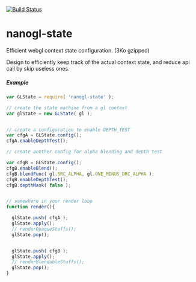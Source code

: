 [![Build Status](https://travis-ci.org/plepers/nanogl-state.svg?branch=master)](https://travis-ci.org/plepers/nanogl-state)


# nanogl-state
Efficient webgl context state configuration. (3Ko gzipped)

Design to efficiently keep track of the actual context state, and reduce api call by skip useless ones.

##### Example

```javascript
var GLState = require( 'nanogl-state' );

// create the state machine from a gl context
var glState = new GLState( gl );


// create a configuration to enable DEPTH_TEST
var cfgA = GLState.config();
cfgA.enableDepthTest();

// create another config for alpha blending and depth test

var cfgB = GLState.config();
cfgB.enableBlend();
cfgB.blendFunc( gl.SRC_ALPHA, gl.ONE_MINUS_DRC_ALPHA );
cfgB.enableDepthTest();
cfgB.depthMask( false );


// somewhere in your render loop
function render(){

  glState.push( cfgA );
  glState.apply();
  // renderOpaqueStuffs();
  glState.pop();


  glState.push( cfgB );
  glState.apply();
  // renderBlendableStuffs();
  glState.pop();
}

```